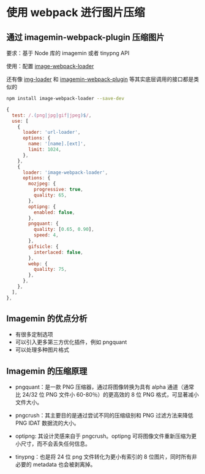 # 使用 webpack 进行图片压缩

## 通过 imagemin-webpack-plugin 压缩图片

要求：基于 Node 库的 imagemin 或者 tinypng API

使用：配置 [image-webpack-loader](https://www.npmjs.com/package/image-webpack-loader)

还有像 [img-loader](https://www.npmjs.com/package/img-loader) 和 [imagemin-webpack-plugin](https://www.npmjs.com/package/imagemin-webpack-plugin) 等其实底层调用的接口都是类似的

```bash
npm install image-webpack-loader --save-dev
```

```js
{
  test: /.(png|jpg|gif|jpeg)$/,
  use: [
    {
      loader: 'url-loader',
      options: {
        name: '[name].[ext]',
        limit: 1024,
      },
    },
    {
      loader: 'image-webpack-loader',
      options: {
        mozjpeg: {
          progressive: true,
          quality: 65,
        },
        optipng: {
          enabled: false,
        },
        pngquant: {
          quality: [0.65, 0.90],
          speed: 4,
        },
        gifsicle: {
          interlaced: false,
        },
        webp: {
          quality: 75,
        },
      },
    },
  ],
},
```

## Imagemin 的优点分析

- 有很多定制选项
- 可以引入更多第三方优化插件，例如 pngquant
- 可以处理多种图片格式

## Imagemin 的压缩原理

- pngquant：是一款 PNG 压缩器，通过将图像转换为具有 alpha 通道（通常比 24/32 位 PNG 文件小 60-80％）的更高效的 8 位 PNG 格式，可显著减小文件大小。

- pngcrush：其主要目的是通过尝试不同的压缩级别和 PNG 过滤方法来降低 PNG IDAT 数据流的大小。

- optipng: 其设计灵感来自于 pngcrush。optipng 可将图像文件重新压缩为更小尺寸，而不会丢失任何信息。

- tinypng：也是将 24 位 png 文件转化为更小有索引的 8 位图片，同时所有非必要的 metadata 也会被剥离掉。
